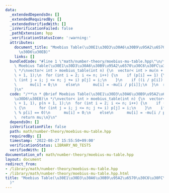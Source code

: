 ```yaml
---
data:
  _extendedDependsOn: []
  _extendedRequiredBy: []
  _extendedVerifiedWith: []
  _isVerificationFailed: false
  _pathExtension: hpp
  _verificationStatusIcon: ':warning:'
  attributes:
    document_title: "Moebius Table(\u30E1\u30D3\u30A6\u30B9\u95A2\u6570\u30C6\u30FC\
      \u30D6\u30EB)"
    links: []
  bundledCode: "#line 1 \"math/number-theory/moebius-mu-table.hpp\"\n/**\n * @brief\
    \ Moebius Table(\u30E1\u30D3\u30A6\u30B9\u95A2\u6570\u30C6\u30FC\u30D6\u30EB)\n\
    \ */\nvector< int > moebius_table(int n) {\n  vector< int > mu(n + 1, 1), p(n\
    \ + 1, 1);\n  for (int i = 2; i <= n; i++) {\n    if (p[i] == 1) {\n      for\
    \ (int j = i; j <= n; j += i) p[j] = i;\n    }\n    if ((i / p[i]) % p[i] == 0)\n\
    \      mu[i] = 0;\n    else\n      mu[i] = -mu[i / p[i]];\n  }\n  return mu;\n\
    }\n"
  code: "/**\n * @brief Moebius Table(\u30E1\u30D3\u30A6\u30B9\u95A2\u6570\u30C6\u30FC\
    \u30D6\u30EB)\n */\nvector< int > moebius_table(int n) {\n  vector< int > mu(n\
    \ + 1, 1), p(n + 1, 1);\n  for (int i = 2; i <= n; i++) {\n    if (p[i] == 1)\
    \ {\n      for (int j = i; j <= n; j += i) p[j] = i;\n    }\n    if ((i / p[i])\
    \ % p[i] == 0)\n      mu[i] = 0;\n    else\n      mu[i] = -mu[i / p[i]];\n  }\n\
    \  return mu;\n}\n"
  dependsOn: []
  isVerificationFile: false
  path: math/number-theory/moebius-mu-table.hpp
  requiredBy: []
  timestamp: '2022-08-27 15:55:50+09:00'
  verificationStatus: LIBRARY_NO_TESTS
  verifiedWith: []
documentation_of: math/number-theory/moebius-mu-table.hpp
layout: document
redirect_from:
- /library/math/number-theory/moebius-mu-table.hpp
- /library/math/number-theory/moebius-mu-table.hpp.html
title: "Moebius Table(\u30E1\u30D3\u30A6\u30B9\u95A2\u6570\u30C6\u30FC\u30D6\u30EB\
  )"
---
```

